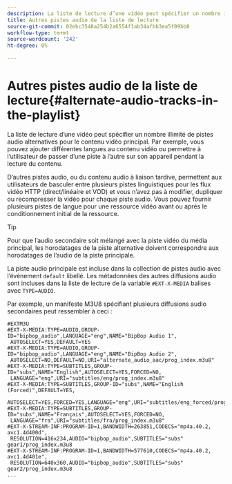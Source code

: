 ```yaml
---
description: La liste de lecture d’une vidéo peut spécifier un nombre illimité de pistes audio alternatives pour le contenu vidéo principal. Par exemple, vous pouvez ajouter différentes langues au contenu vidéo ou permettre à l’utilisateur de passer d’une piste à l’autre sur son appareil pendant la lecture du contenu.
title: Autres pistes audio de la liste de lecture
source-git-commit: 02ebc3548a254b2a6554f1ab34afbb3ea5f09bb8
workflow-type: tm+mt
source-wordcount: '242'
ht-degree: 0%

---
```


# Autres pistes audio de la liste de lecture{#alternate-audio-tracks-in-the-playlist}

La liste de lecture d’une vidéo peut spécifier un nombre illimité de pistes audio alternatives pour le contenu vidéo principal. Par exemple, vous pouvez ajouter différentes langues au contenu vidéo ou permettre à l’utilisateur de passer d’une piste à l’autre sur son appareil pendant la lecture du contenu.

D’autres pistes audio, ou du contenu audio à liaison tardive, permettent aux utilisateurs de basculer entre plusieurs pistes linguistiques pour les flux vidéo HTTP (direct/linéaire et VOD) et vous n’avez pas à modifier, dupliquer ou recompresser la vidéo pour chaque piste audio. Vous pouvez fournir plusieurs pistes de langue pour une ressource vidéo avant ou après le conditionnement initial de la ressource.

>[!TIP]
>
>Pour que l’audio secondaire soit mélangé avec la piste vidéo du média principal, les horodatages de la piste alternative doivent correspondre aux horodatages de l’audio de la piste principale.

La piste audio principale est incluse dans la collection de pistes audio avec l’événement `default` libellé. Les métadonnées des autres diffusions audio sont incluses dans la liste de lecture de la variable `#EXT-X-MEDIA` balises avec `TYPE=AUDIO`.

Par exemple, un manifeste M3U8 spécifiant plusieurs diffusions audio secondaires peut ressembler à ceci :

```
#EXTM3U
#EXT-X-MEDIA:TYPE=AUDIO,GROUP-ID="bipbop_audio",LANGUAGE="eng",NAME="BipBop Audio 1",
 AUTOSELECT=YES,DEFAULT=YES
#EXT-X-MEDIA:TYPE=AUDIO,GROUP-ID="bipbop_audio",LANGUAGE="eng",NAME="BipBop Audio 2",
 AUTOSELECT=NO,DEFAULT=NO,URI="alternate_audio_aac/prog_index.m3u8"
#EXT-X-MEDIA:TYPE=SUBTITLES,GROUP-ID="subs",NAME="English",AUTOSELECT=YES,FORCED=NO,
 LANGUAGE="eng",URI="subtitles/eng/prog_index.m3u8"
#EXT-X-MEDIA:TYPE=SUBTITLES,GROUP-ID="subs",NAME="English (Forced)",DEFAULT=YES,
 AUTOSELECT=YES,FORCED=YES,LANGUAGE="eng",URI="subtitles/eng_forced/prog_index.m3u8"
#EXT-X-MEDIA:TYPE=SUBTITLES,GROUP-ID="subs",NAME="Français",AUTOSELECT=YES,FORCED=NO,
 LANGUAGE="fra",URI="subtitles/fra/prog_index.m3u8"
#EXT-X-STREAM-INF:PROGRAM-ID=1,BANDWIDTH=263851,CODECS="mp4a.40.2, avc1.4d400d",
 RESOLUTION=416x234,AUDIO="bipbop_audio",SUBTITLES="subs" 
gear1/prog_index.m3u8
#EXT-X-STREAM-INF:PROGRAM-ID=1,BANDWIDTH=577610,CODECS="mp4a.40.2, avc1.4d401e",
 RESOLUTION=640x360,AUDIO="bipbop_audio",SUBTITLES="subs"
gear2/prog_index.m3u8
...
```
